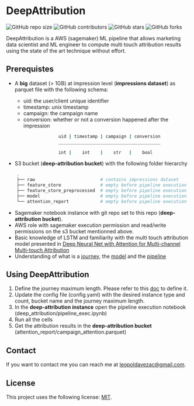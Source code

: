 # DeepAttribution

![GitHub repo size](https://img.shields.io/github/repo-size/leopoldavezac/DeepAttribution)
![GitHub contributors](https://img.shields.io/github/contributors/leopoldavezac/DeepAttribution)
![GitHub stars](https://img.shields.io/github/stars/leopoldavezac/DeepAttribution?style=social)
![GitHub forks](https://img.shields.io/github/forks/leopoldavezac/DeepAttribution?style=social)

DeepAttribution is a AWS (sagemaker) ML pipeline that allows marketing data scientist and ML engineer to compute multi touch attribution results using the state of the art technique without effort.

## Prerequistes

* A **big** dataset (> 1GB) at impression level (**impressions dataset**) as parquet file with the following schema:

    * uid: the user/client unique identifier
    * timestamp: unix timestamp
    * campaign: the campaign name
    * conversion: whether or not a conversion happened after the impression

```bash
                    uid | timestamp | campaign | conversion 
                    _______________________________________

                    int |    int    |    str   |    bool 
```

* S3 bucket (**deep-attribution bucket**) with the following folder hierarchy

```bash
    .
    ├── raw                         # contains impressions dataset
    ├── feature_store               # empty before pipeline execution
    ├── feature_store_preprocessed  # empty before pipeline execution
    ├── model                       # empty before pipeline execution
    └── attention_report            # empty before pipeline execution

```

* Sagemaker notebook instance with git repo set to this repo (**deep-attribution bucket**).
* AWS role with sagemaker execution permission and read/write permissions on the s3 bucket mentionned above.
* Basic knowledge of LSTM and familiarity with the multi touch attribution model presented in [Deep Neural Net with Attention for Multi-channel Multi-touch Attribution](https://arxiv.org/pdf/1809.02230.pdf)
* Understanding of what is a [journey](./docs/journey.md), the [model](./docs/model.md) and the [pipeline](./docs/pipeline.md)


## Using DeepAttribution

1. Define the journey maximum length. Please refer to this [doc](./docs/journey.md) to define it.
2. Update the config file (config.yaml) with the desired instance type and count, bucket name and the journey maximum length.
3. In the **deep-attribution instance** open the pipeline execution notebook (deep_attribution/pipeline_exec.ipynb)
4. Run all the cells 
5. Get the attribution results in the **deep-attribution bucket** (attention_report/campaign_attention.parquet)

## Contact

If you want to contact me you can reach me at <leopoldavezac@gmail.com>.

## License

This project uses the following license: [MIT](./LICENSE).





